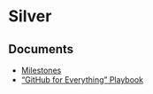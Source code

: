 # Silver

## Documents 

- [Milestones](https://docs.google.com/document/d/18AzXZWiY819F9dMzBhBgpAqnWio0w2T8OsjCkinVdy4/edit?tab=t.0#heading=h.pgkqtpve85il)
- [“GitHub for Everything” Playbook](https://docs.google.com/document/d/1rGrhhvyaxCSnhXFvqjVwyIl3adlnLuf2VQWUzl6DGig/edit?tab=t.0#heading=h.gmk1esgburom)
